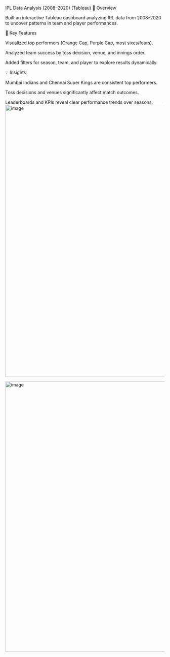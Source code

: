 IPL Data Analysis (2008–2020) (Tableau)
📌 Overview

Built an interactive Tableau dashboard analyzing IPL data from 2008–2020 to uncover patterns in team and player performances.

🔹 Key Features

Visualized top performers (Orange Cap, Purple Cap, most sixes/fours).

Analyzed team success by toss decision, venue, and innings order.

Added filters for season, team, and player to explore results dynamically.

💡 Insights

Mumbai Indians and Chennai Super Kings are consistent top performers.

Toss decisions and venues significantly affect match outcomes.

Leaderboards and KPIs reveal clear performance trends over seasons.
<img width="1656" height="856" alt="image" src="https://github.com/user-attachments/assets/8f7af0a7-1c74-4425-ba18-b1f7365439c4" />

<img width="1648" height="851" alt="image" src="https://github.com/user-attachments/assets/79f4e8e7-067b-478d-aa23-908913773805" />
